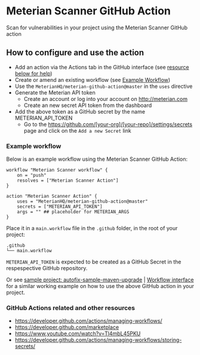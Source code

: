 # Meterian Scanner GitHub Action

Scan for vulnerabilities in your project using the Meterian Scanner GitHub action 


## How to configure and use the action

- Add an action via the Actions tab in the GitHub interface (see [resource below for help](#github-actions-related-and-other-resources))
- Create or amend an existing workflow (see [Example Workflow](#example-workflow))
- Use the `MeterianHQ/meterian-github-action@master` in the `uses` directive
- Generate the Meterian API token
    - Create an account or log into your account on http://meterian.com
    - Create an new secret API token from the dashboard
- Add the above token as a GitHub secret by the name METERIAN_API_TOKEN
    - Go to the https://github.com/[your-org]/[your-repo]/settings/secrets page and click on the `Add a new Secret` link


### Example workflow

Below is an example workflow using the Meterian Scanner GitHub Action:

```
workflow "Meterian Scanner workflow" {
    on = "push"
    resolves = ["Meterian Scanner Action"]
}

action "Meterian Scanner Action" {
    uses = "MeterianHQ/meterian-github-action@master"
    secrets = ["METERIAN_API_TOKEN"]
    args = "" ## placeholder for METERIAN_ARGS
}
```

Place it in a `main.workflow` file in the `.github` folder, in the root of your project:

```
.github
└── main.workflow
```

`METERIAN_API_TOKEN` is expected to be created as a GitHub Secret in the respespective GitHub repository.

Or see [sample project: autofix-sample-maven-upgrade](https://raw.githubusercontent.com/MeterianHQ/autofix-sample-maven-upgrade/add-github-meterian-client-action/.github/main.workflow) | [Workflow interface](https://github.com/MeterianHQ/autofix-sample-maven-upgrade/blob/add-github-meterian-client-action/.github/main.workflow) for a similar working example on how to use the above GitHub action in your project.


### GitHub Actions related and other resources

- https://developer.github.com/actions/managing-workflows/
- https://developer.github.com/marketplace
- https://www.youtube.com/watch?v=Tl4mbL45PKU
- https://developer.github.com/actions/managing-workflows/storing-secrets/